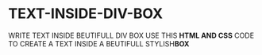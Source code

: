 # TEXT-INSIDE-DIV-BOX
WRITE TEXT INSIDE BEUTIFULL DIV BOX
USE THIS **HTML AND CSS** CODE TO CREATE A TEXT INSIDE A BEUTIFULL STYLISH**BOX**

